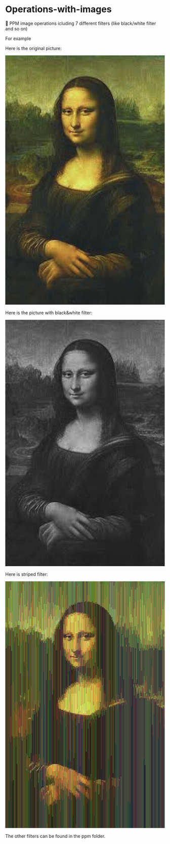 # Operations-with-images

🌁 PPM image operations icluding 7 different filters (like black/white filter and so on)

For example

Here is the original picture:

![](pics/jaconde.png)

Here is the picture with black&white filter:


![](pics/jaconde3.png)


Here is striped filter:


![](pics/outjaconde.png)

The other filters can be found in the ppm folder. 
